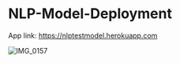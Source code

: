 # NLP-Model-Deployment

App link: https://nlptestmodel.herokuapp.com

![IMG_0157](https://user-images.githubusercontent.com/91816583/195558304-f7c76b85-3ac3-4a2f-a2e5-f7d76f3c65f3.jpg)
